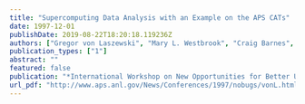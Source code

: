 ```yaml
---
title: "Supercomputing Data Analysis with an Example on the APS CATs"
date: 1997-12-01
publishDate: 2019-08-22T18:20:18.119236Z
authors: ["Gregor von Laszewski", "Mary L. Westbrook", "Craig Barnes", "Ian Foster"]
publication_types: ["1"]
abstract: ""
featured: false
publication: "*International Workshop on New Opportunities for Better User Group Software (NOBUGS)*"
url_pdf: "http://www.aps.anl.gov/News/Conferences/1997/nobugs/vonL.html"
---
```


